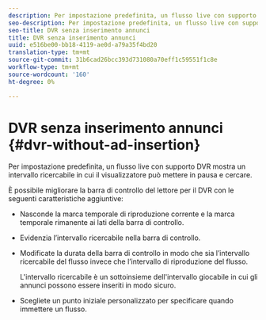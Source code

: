 ```yaml
---
description: Per impostazione predefinita, un flusso live con supporto DVR mostra un intervallo ricercabile in cui il visualizzatore può mettere in pausa e cercare.
seo-description: Per impostazione predefinita, un flusso live con supporto DVR mostra un intervallo ricercabile in cui il visualizzatore può mettere in pausa e cercare.
seo-title: DVR senza inserimento annunci
title: DVR senza inserimento annunci
uuid: e516be00-bb18-4119-ae0d-a79a35f4bd20
translation-type: tm+mt
source-git-commit: 31b6cad26bcc393d731080a70eff1c59551f1c8e
workflow-type: tm+mt
source-wordcount: '160'
ht-degree: 0%

---
```



# DVR senza inserimento annunci {#dvr-without-ad-insertion}

Per impostazione predefinita, un flusso live con supporto DVR mostra un intervallo ricercabile in cui il visualizzatore può mettere in pausa e cercare.

È possibile migliorare la barra di controllo del lettore per il DVR con le seguenti caratteristiche aggiuntive:

* Nasconde la marca temporale di riproduzione corrente e la marca temporale rimanente ai lati della barra di controllo.
* Evidenzia l’intervallo ricercabile nella barra di controllo.
* Modificate la durata della barra di controllo in modo che sia l’intervallo ricercabile del flusso invece che l’intervallo di riproduzione del flusso.

   L&#39;intervallo ricercabile è un sottoinsieme dell&#39;intervallo giocabile in cui gli annunci possono essere inseriti in modo sicuro.
* Scegliete un punto iniziale personalizzato per specificare quando immettere un flusso.